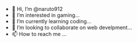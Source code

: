 - 👋 Hi, I’m @naruto912
- 👀 I’m interested in gaming...
- 🌱 I’m currently learning coding...
- 💞️ I’m looking to collaborate on web develpment...
- 📫 How to reach me ...

<!---
naruto912/naruto912 is a ✨ special ✨ repository because its `README.md` (this file) appears on your GitHub profile.
You can click the Preview link to take a look at your changes.
--->
